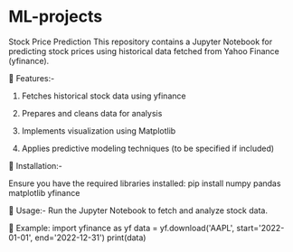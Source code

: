 # ML-projects
Stock Price Prediction
 This repository contains a Jupyter Notebook for predicting stock prices using historical data fetched from Yahoo Finance (yfinance).

	Features:-
1.	Fetches historical stock data using yfinance

2.	Prepares and cleans data for analysis

3.	Implements visualization using Matplotlib

4.	Applies predictive modeling techniques (to be specified if included)

	Installation:-

Ensure you have the required libraries installed: pip install numpy pandas matplotlib yfinance


	Usage:- Run the Jupyter Notebook to fetch and analyze stock data. 

	Example:
import yfinance as yf
data = yf.download('AAPL', start='2022-01-01', end='2022-12-31')
print(data)


